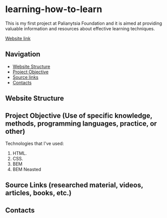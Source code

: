 # learning-how-to-learn

This is my first project at Palianytsia Foundation and it is aimed at providing valuable information and resources about effective learning techniques.

[Website link](https://marpostovik.github.io/learning-how-to-learn/)

## Navigation

* [Website Structure](https://github.com/MarPostovik/learning-how-to-learn/README.md#website-structure)
* [Project Objective](https://github.com/MarPostovik/learning-how-to-learn/README.md#project-objective)
* [Source links](https://github.com/MarPostovik/learning-how-to-learn/README.md#source-links)
* [Contacts](https://github.com/MarPostovik/learning-how-to-learn/README.md#contacts)

## Website Structure


## Project Objective (Use of specific knowledge, methods, programming languages, practice, or other)  
Technologies that I've used:  
1. HTML.
2. CSS.
3. BEM
4. BEM Neasted

## Source Links (researched material, videos, articles, books, etc.)

## Contacts

